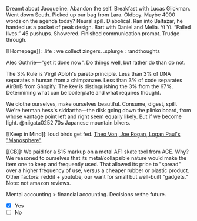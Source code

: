 Dreamt about Jacqueline. Abandon the self. Breakfast with Lucas Glickman. Went down South. Picked up our bag from Lara. Oldboy. Maybe 4000 words on the agenda today? Neural spill. Diabolical. Ran into Baltazar, he handed us a packet of peak design. Bart with Daniel and Melia. Yi Yi. “Failed lives.” 45 pushups. Showered. Finished communication prompt. Trudge through.

[[Homepage]]:
.life : we collect zingers.
.splurge : randthoughts

Alec Guthrie—"get it done now".
Do things well, but rather do than do not.

The 3% Rule is Virgil Abloh's pareto principle.
Less than 3% of DNA separates a human from a chimpanzee.
Less than 3% of code separates AirBnB from Shopify. 
The key is distinguishing the 3% from the 97%.
Determining what can be boilerplate and what requires thought.

We clothe ourselves, make ourselves beautiful.
Consume, digest, spill. 
We're herman hess's siddartha—the disk going down the plinko board, from whose vantage point left and right seem equally likely. 
But if we become light. 
@niigata0252 70s Japanese mountain bikers.

[[Keep in Mind]]: loud birds get fed.
[Theo Von, Joe Rogan, Logan Paul's "Manosphere"](https://www.ft.com/content/9f2be125-ba1b-4062-ab2d-4b2977db20b0?accessToken=zwAAAZU9jTOXkdOfK-EluhtAYtOrLUspd9sgsAE.MEUCIQCYE_ksim7CV52eM5nrWLSRhSANBFIb1DQxGCOSVudr1QIgM3q7r0pYi-gbrlQRqiOoRcfnw55aMZjRQe7C1Kpw-Xo&segmentId=9f2be125-ba1b-4062-ab2d-4b2977db20b0&fbclid=PAZXh0bgNhZW0CMTEAAaayuoFWAJsgBD8Y5KZrnhdnlRyx-znWOGCHoQvhCYuf1cE7pOWAUjrRRgI_aem_SYsoOok6elfohdTg8zq9tQ)

[[CB]]:  We paid for a $15 markup on a metal AF1 skate tool from ACE. Why? We reasoned to ourselves that its metal/collapsible nature would make the item one to keep and frequently used. That allowed its price to "spread" over a higher frequency of use, versus a cheaper rubber or plastic product. Other factors: reddit + youtube, our want for small but well-built "gadgets." Note: not amazon reviews.

Mental accounting > financial accounting.
Decisions re:the future.

- [x] Yes
- [ ] No
